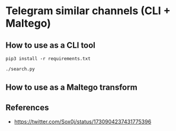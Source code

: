 # Telegram similar channels (CLI + Maltego)

## How to use as a CLI tool

```
pip3 install -r requirements.txt
```

```sh
./search.py
```

## How to use as a Maltego transform

## References

- https://twitter.com/Sox0j/status/1730904237431775396
